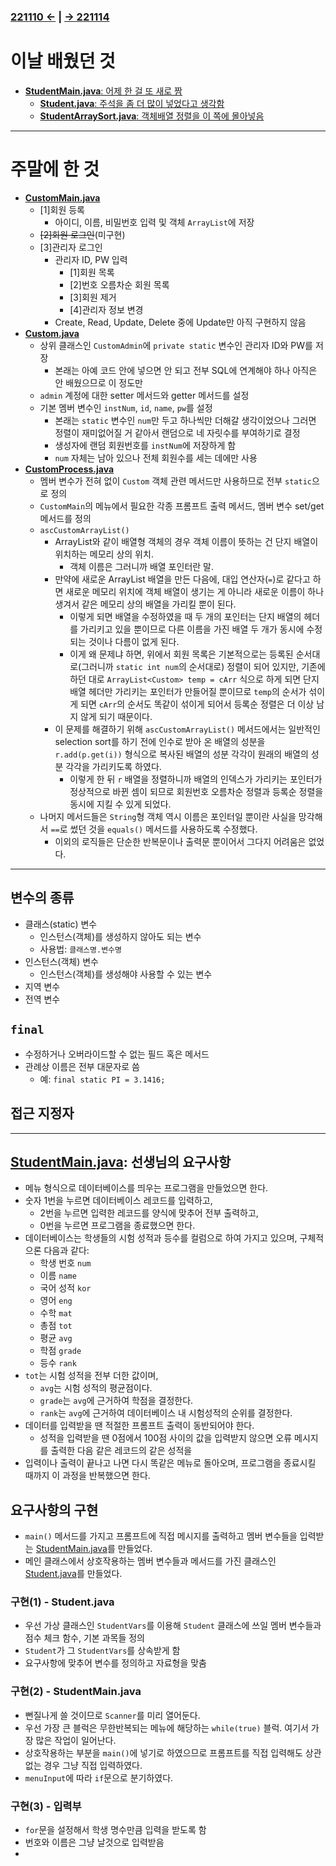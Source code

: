 ﻿#
### [221110 ←](/221011-221202_JAVA_BASICS/22-11/221110) | [→ 221114](/221011-221202_JAVA_BASICS/22-11/221114/)

# 이날 배웠던 것

- [**StudentMain.java**: 어제 한 걸 또 새로 짬](/221011-221202_JAVA_BASICS/22-11/221111/javastudy/StudentMain.java)
    - [**Student.java**: 주석을 좀 더 많이 넣었다고 생각함](/221011-221202_JAVA_BASICS/22-11/221111/javastudy/Student.java)
    - [**StudentArraySort.java**: 객체배열 정렬을 이 쪽에 몰아넣음](/221011-221202_JAVA_BASICS/22-11/221111/javastudy/StudentArraySort.java)

---

# 주말에 한 것

- [**CustomMain.java**](/221011-221202_JAVA_BASICS/22-11/221111/javastudy/CustomMain.java)
    - [1]회원 등록
        - 아이디, 이름, 비밀번호 입력 및 객체 `ArrayList`에 저장
    - ~~[2]회원 로그인~~(미구현)
    - [3]관리자 로그인
        - 관리자 ID, PW 입력
            - [1]회원 목록
            - [2]번호 오름차순 회원 목록
            - [3]회원 제거
            - [4]관리자 정보 변경
        - Create, Read, Update, Delete 중에 Update만 아직 구현하지 않음
- [**Custom.java**](/221011-221202_JAVA_BASICS/22-11/221111/javastudy/Custom.java)
    - 상위 클래스인 `CustomAdmin`에 `private static` 변수인 관리자 ID와 PW를 저장
        - 본래는 아예 코드 안에 넣으면 안 되고 전부 SQL에 연계해야 하나 아직은 안 배웠으므로 이 정도만
    - `admin` 계정에 대한 setter 메서드와 getter 메서드를 설정
    - 기본 멤버 변수인 `instNum`, `id`, `name`, `pw`를 설정
        - 본래는 `static` 변수인 `num`만 두고 하나씩만 더해갈 생각이었으나 그러면 정렬이 재미없어질 거 같아서 랜덤으로 네 자릿수를 부여하기로 결정
        - 생성자에 랜덤 회원번호를 `instNum`에 저장하게 함
        - `num` 자체는 남아 있으나 전체 회원수를 세는 데에만 사용
- [**CustomProcess.java**](/221011-221202_JAVA_BASICS/22-11/221111/javastudy/CustomProcess.java)
    - 멤버 변수가 전혀 없이 `Custom` 객체 관련 메서드만 사용하므로 전부 `static`으로 정의
    - `CustomMain`의 메뉴에서 필요한 각종 프롬프트 출력 메서드, 멤버 변수 set/get 메서드를 정의
    - `ascCustomArrayList()`
        - ArrayList와 같이 배열형 객체의 경우 객체 이름이 뜻하는 건 단지 배열이 위치하는 메모리 상의 위치.
            - 객체 이름은 그러니까 배열 포인터란 말.
        - 만약에 새로운 ArrayList 배열을 만든 다음에, 대입 연산자(`=`)로 같다고 하면 새로운 메모리 위치에 객체 배열이 생기는 게 아니라 새로운 이름이 하나 생겨서 같은 메모리 상의 배열을 가리킬 뿐이 된다.
            - 이렇게 되면 배열을 수정하였을 때 두 개의 포인터는 단지 배열의 헤더를 가리키고 있을 뿐이므로 다른 이름을 가진 배열 두 개가 동시에 수정되는 것이나 다름이 없게 된다.
            - 이게 왜 문제냐 하면, 위에서 회원 목록은 기본적으로는 등록된 순서대로(그러니까 `static int num`의 순서대로) 정렬이 되어 있지만, 기존에 하던 대로 `ArrayList<Custom> temp = cArr` 식으로 하게 되면 단지 배열 헤더만 가리키는 포인터가 만들어질 뿐이므로 `temp`의 순서가 섞이게 되면 `cArr`의 순서도 똑같이 섞이게 되어서 등록순 정렬은 더 이상 남지 않게 되기 때문이다.
        - 이 문제를 해결하기 위해 `ascCustomArrayList()` 메서드에서는 일반적인 selection sort를 하기 전에 인수로 받아 온 배열의 성분을 `r.add(p.get(i))` 형식으로 복사된 배열의 성분 각각이 원래의 배열의 성분 각각을 가리키도록 하였다.
            - 이렇게 한 뒤 `r` 배열을 정렬하니까 배열의 인덱스가 가리키는 포인터가 정상적으로 바뀐 셈이 되므로 회원번호 오름차순 정렬과 등록순 정렬을 동시에 지킬 수 있게 되었다.
    - 나머지 메서드들은 `String`형 객체 역시 이름은 포인터일 뿐이란 사실을 망각해서 `==`로 썼던 것을 `equals()` 메서드를 사용하도록 수정했다.
        - 이외의 로직들은 단순한 반복문이나 출력문 뿐이어서 그다지 어려움은 없었다.

---

## 변수의 종류

- 클래스(static) 변수
    - 인스턴스(객체)를 생성하지 않아도 되는 변수
    - 사용법: `클래스명.변수명`
- 인스턴스(객체) 변수
    - 인스턴스(객체)를 생성해야 사용할 수 있는 변수
- 지역 변수
- 전역 변수

## `final`

- 수정하거나 오버라이드할 수 없는 필드 혹은 메서드
- 관례상 이름은 전부 대문자로 씀
    - 예: `final static PI = 3.1416;`

## 접근 지정자

---

## [StudentMain.java](/221011-221202_JAVA_BASICS/22-11/221111/javastudy/StudentMain.java): 선생님의 요구사항

- 메뉴 형식으로 데이터베이스를 띄우는 프로그램을 만들었으면 한다.
- 숫자 1번을 누르면 데이터베이스 레코드를 입력하고,
    - 2번을 누르면 입력한 레코드를 양식에 맞추어 전부 출력하고,
    - 0번을 누르면 프로그램을 종료했으면 한다.
- 데이터베이스는 학생들의 시험 성적과 등수를 컬럼으로 하여 가지고 있으며, 구체적으론 다음과 같다:
    - 학생 번호 `num`
    - 이름 `name`
    - 국어 성적 `kor`
    - 영어 `eng`
    - 수학 `mat`
    - 총점 `tot`
    - 평균 `avg`
    - 학점 `grade`
    - 등수 `rank`
- `tot`는 시험 성적을 전부 더한 값이며,
    - `avg`는 시험 성적의 평균점이다.
    - `grade`는 `avg`에 근거하여 학점을 결정한다.
    - `rank`는 `avg`에 근거하여 데이터베이스 내 시험성적의 순위를 결정한다.
- 데이터를 입력받을 땐 적절한 프롬프트 출력이 동반되어야 한다.
    - 성적을 입력받을 땐 0점에서 100점 사이의 값을 입력받지 않으면 오류 메시지를 출력한 다음 같은 레코드의 같은 성적을 
- 입력이나 출력이 끝나고 나면 다시 똑같은 메뉴로 돌아오며, 프로그램을 종료시킬 때까지 이 과정을 반복했으면 한다.

## 요구사항의 구현

- `main()` 메서드를 가지고 프롬프트에 직접 메시지를 출력하고 멤버 변수들을 입력받는 [StudentMain.java](/221011-221202_JAVA_BASICS/22-11/221111/javastudy/StudentMain.java)를 만들었다.
- 메인 클래스에서 상호작용하는 멤버 변수들과 메서드를 가진 클래스인 [Student.java](/221011-221202_JAVA_BASICS/22-11/221111/javastudy/Student.java)를 만들었다.

### 구현(1) - Student.java

- 우선 가상 클래스인 `StudentVars`를 이용해 `Student` 클래스에 쓰일 멤버 변수들과 점수 체크 함수, 기본 과목들 정의
- `Student`가 그 `StudentVars`를 상속받게 함
- 요구사항에 맞추어 변수를 정의하고 자료형을 맞춤

### 구현(2) - StudentMain.java

- 뻔질나게 쓸 것이므로 `Scanner`를 미리 열어둔다.
- 우선 가장 큰 블럭은 무한반복되는 메뉴에 해당하는 `while(true)` 블럭. 여기서 가장 많은 작업이 일어난다.
- 상호작용하는 부분을 `main()`에 넣기로 하였으므로 프롬프트를 직접 입력해도 상관없는 경우 그냥 직접 입력하였다.
- `menuInput`에 따라 `if`문으로 분기하였다.

### 구현(3) - 입력부

- `for`문을 설정해서 학생 명수만큼 입력을 받도록 함
- 번호와 이름은 그냥 날것으로 입력받음
- 